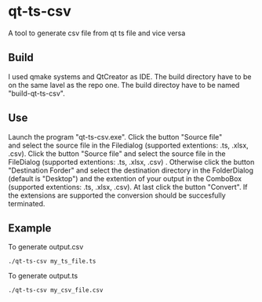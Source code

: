 # qt-ts-csv
A tool to generate csv file from qt ts file and vice versa

## Build
I used qmake systems and QtCreator as IDE.
The build directory have to be on the same lavel as the repo one.
The build directoy have to be named "build-qt-ts-csv".

## Use
Launch the program "qt-ts-csv.exe". 
Click the button "Source file"  
and select the source file in the Filedialog 
(supported extentions: .ts, .xlsx, .csv). 
Click the button "Source file" 
and select the source file in the FileDialog 
	(supported extentions: .ts, .xlsx, .csv) .
Otherwise 
	click the button "Destination Forder"
	and select the destination directory in the FolderDialog 
		(default is "Desktop") 
	and the extention of your output in the ComboBox
		(supported extentions: .ts, .xlsx, .csv). 
At last click the button "Convert". 
	If the extensions are supported the conversion should be 
	succesfully terminated. 

## Example
To generate output.csv
```
./qt-ts-csv my_ts_file.ts
```
To generate output.ts
```
./qt-ts-csv my_csv_file.csv
```
